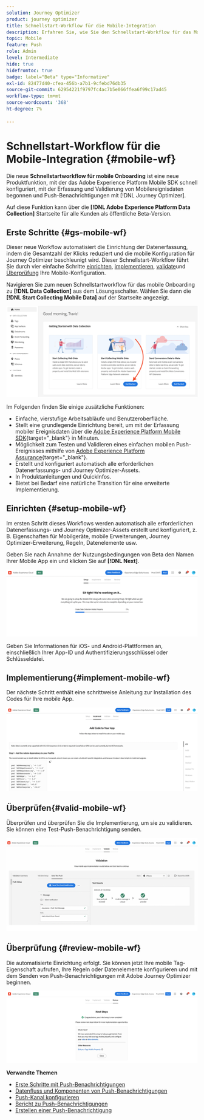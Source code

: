 ```yaml
---
solution: Journey Optimizer
product: journey optimizer
title: Schnellstart-Workflow für die Mobile-Integration
description: Erfahren Sie, wie Sie den Schnellstart-Workflow für das Mobile Onboarding verwenden.
topic: Mobile
feature: Push
role: Admin
level: Intermediate
hide: true
hidefromtoc: true
badge: label="Beta" type="Informative"
exl-id: 82477d40-cfea-456b-a7b1-9cfebd76db35
source-git-commit: 62954221f9797fc4ac7b5e066ffea6f99c17ad45
workflow-type: tm+mt
source-wordcount: '368'
ht-degree: 7%

---
```


# Schnellstart-Workflow für die Mobile-Integration {#mobile-wf}

Die neue **Schnellstartworkflow für mobile Onboarding** ist eine neue Produktfunktion, mit der das Adobe Experience Platform Mobile SDK schnell konfiguriert, mit der Erfassung und Validierung von Mobilereignisdaten begonnen und Push-Benachrichtigungen mit [!DNL Journey Optimizer].

Auf diese Funktion kann über die **[!DNL Adobe Experience Platform Data Collection]** Startseite für alle Kunden als öffentliche Beta-Version.

## Erste Schritte  {#gs-mobile-wf}

Dieser neue Workflow automatisiert die Einrichtung der Datenerfassung, indem die Gesamtzahl der Klicks reduziert und die mobile Konfiguration für Journey Optimizer beschleunigt wird. Dieser Schnellstart-Workflow führt Sie durch vier einfache Schritte [einrichten](##setup-mobile-wf), [implementieren](#implement-mobile-wf), [validate](#valid-mobile-wf)und [Überprüfung](#review-mobile-wf) Ihre Mobile-Konfiguration.

Navigieren Sie zum neuen Schnellstartworkflow für das mobile Onboarding zu **[!DNL Data Collection]** aus dem Lösungsschalter. Wählen Sie dann die **[!DNL Start Collecting Mobile Data]** auf der Startseite angezeigt.

![](assets/mobile-wf-home.png)

Im Folgenden finden Sie einige zusätzliche Funktionen:

* Einfache, vierstufige Arbeitsabläufe und Benutzeroberfläche.
* Stellt eine grundlegende Einrichtung bereit, um mit der Erfassung mobiler Ereignisdaten über die [Adobe Experience Platform Mobile SDK](https://developer.adobe.com/client-sdks/documentation/){target="_blank"} in Minuten.
* Möglichkeit zum Testen und Validieren eines einfachen mobilen Push-Ereignisses mithilfe von [Adobe Experience Platform Assurance](https://experienceleague.adobe.com/docs/experience-platform/assurance/home.html){target="_blank"}.
* Erstellt und konfiguriert automatisch alle erforderlichen Datenerfassungs- und Journey Optimizer-Assets.
* In Produktanleitungen und QuickInfos.
* Bietet bei Bedarf eine natürliche Transition für eine erweiterte Implementierung.

## Einrichten {#setup-mobile-wf}

Im ersten Schritt dieses Workflows werden automatisch alle erforderlichen Datenerfassungs- und Journey Optimizer-Assets erstellt und konfiguriert, z. B. Eigenschaften für Mobilgeräte, mobile Erweiterungen, Journey Optimizer-Erweiterung, Regeln, Datenelemente usw.

Geben Sie nach Annahme der Nutzungsbedingungen von Beta den Namen Ihrer Mobile App ein und klicken Sie auf **[!DNL Next]**.

![](assets/mobile-wf-setup.png)

Geben Sie Informationen für iOS- und Android-Plattformen an, einschließlich Ihrer App-ID und Authentifizierungsschlüssel oder Schlüsseldatei.

## Implementierung{#implement-mobile-wf}

Der nächste Schritt enthält eine schrittweise Anleitung zur Installation des Codes für Ihre mobile App.

![](assets/mobile-wf-add-code.png)


## Überprüfen{#valid-mobile-wf}

Überprüfen und überprüfen Sie die Implementierung, um sie zu validieren. Sie können eine Test-Push-Benachrichtigung senden.

![](assets/mobile-wf-valid.png)


## Überprüfung {#review-mobile-wf}

Die automatisierte Einrichtung erfolgt. Sie können jetzt Ihre mobile Tag-Eigenschaft aufrufen, Ihre Regeln oder Datenelemente konfigurieren und mit dem Senden von Push-Benachrichtigungen mit Adobe Journey Optimizer beginnen.

![](assets/mobile-wf-done.png)


**Verwandte Themen**

* [Erste Schritte mit Push-Benachrichtigungen](get-started-push.md)
* [Datenfluss und Komponenten von Push-Benachrichtigungen](push-gs.md)
* [Push-Kanal konfigurieren](push-configuration.md)
* [Bericht zu Push-Benachrichtigungen](../reports/journey-global-report.md#push-global)
* [Erstellen einer Push-Benachrichtigung](create-push.md)
